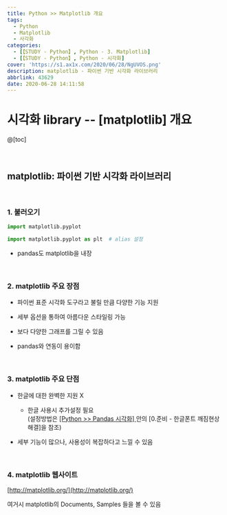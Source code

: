 ```yaml
---
title: Python >> Matplotlib 개요
tags:
  - Python
  - Matplotlib
  - 사각화
categories: 
  - [【STUDY - Python】, Python - 3. Matplotlib]
  - [【STUDY - Python】, Python - 시각화]
cover: 'https://s1.ax1x.com/2020/06/28/NgUVOS.png'
description: matplotlib - 파이썬 기반 시각화 라이브러리
abbrlink: 43629
date: 2020-06-28 14:11:58
---
```


# 시각화 library  -- [matplotlib] 개요

@[toc]  

<br />

## __**matplotlib:** 파이썬 기반 시각화 라이브러리__

  <br />

### 1. 불러오기


```python
import matplotlib.pyplot
```


```python
import matplotlib.pyplot as plt  # alias 설정
```

* pandas도 matplotlib을 내장

  <br />

### 2. matplotlib 주요 장점

* 파이썬 표준 시각화 도구라고 불릴 만큼 다양한 기능 지원

* 세부 옵션을 통하여 아름다운 스타일링 가능

* 보다 다양한 그래프를 그릴 수 있음

* pandas와 연동이 용이함

  <br />

### 3. matplotlib 주요 단점

* 한글에 대한 완벽한 지원 X

  * 한글 사용시 추가설정 필요   
    (설정방법은 [ [Python >> Pandas 시각화] ](https://hyemin-kim.github.io/2020/06/25/S-Python-Pandas-visual/) 안의 [0.준비 - 한글폰트 깨짐현상 해결]을 참조)

* 세부 기능이 많으나, 사용성이 복잡하다고 느낄 수 있음

  <br />

### 4. matplotlib 웹사이트

[http://matplotlib.org/](http://matplotlib.org/)

여거시 matplotlib의 Documents, Samples 들을 볼 수 있음

<br />

<br />